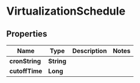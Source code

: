 

# VirtualizationSchedule


## Properties

| Name | Type | Description | Notes |
|------------ | ------------- | ------------- | -------------|
|**cronString** | **String** |  |  |
|**cutoffTime** | **Long** |  |  |



